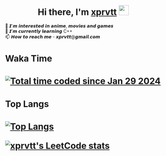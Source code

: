 <h1 align="center">Hi there, I'm <a href="https://github.com/xprvtt" target="_blank">xprvtt</a> 
<img src="https://github.com/blackcater/blackcater/raw/main/images/Hi.gif" height="32"/></h1>
👀 𝙄'𝙢 𝙞𝙣𝙩𝙚𝙧𝙚𝙨𝙩𝙚𝙙 𝙞𝙣 𝙖𝙣𝙞𝙢𝙚, 𝙢𝙤𝙫𝙞𝙚𝙨 𝙖𝙣𝙙 𝙜𝙖𝙢𝙚𝙨<br>
🌱 𝙄’𝙢 𝙘𝙪𝙧𝙧𝙚𝙣𝙩𝙡𝙮 𝙡𝙚𝙖𝙧𝙣𝙞𝙣𝙜 С++<br>
📫 𝙃𝙤𝙬 𝙩𝙤 𝙧𝙚𝙖𝙘𝙝 𝙢𝙚 - 𝙭𝙥𝙧𝙫𝙩𝙩@𝙜𝙢𝙖𝙞𝙡.𝙘𝙤𝙢<br>

<h1>Waka Time<h1>

<a href="https://wakatime.com/@018d551d-ea79-4bb8-9ea2-5f154fa99c60"><img src="https://wakatime.com/badge/user/018d551d-ea79-4bb8-9ea2-5f154fa99c60.svg" alt="Total time coded since Jan 29 2024" /></a> <br>
<h1>Top Langs<h1>

[![Top Langs](https://github-readme-stats.vercel.app/api/top-langs/?username=xprvtt&layout=compact)](https://github.com/anuraghazra/github-readme-stats)

[![xprvtt's LeetCode stats](https://leetcode-stats-six.vercel.app/api?username=xprvtt&theme=dark)](https://github.com/KnlnKS/leetcode-stats)

<!---
xprvtt/xprvtt is a ✨ special ✨ repository because its `README.md` (this file) appears on your GitHub profile.
You can click the Preview link to take a look at your changes.
--->
